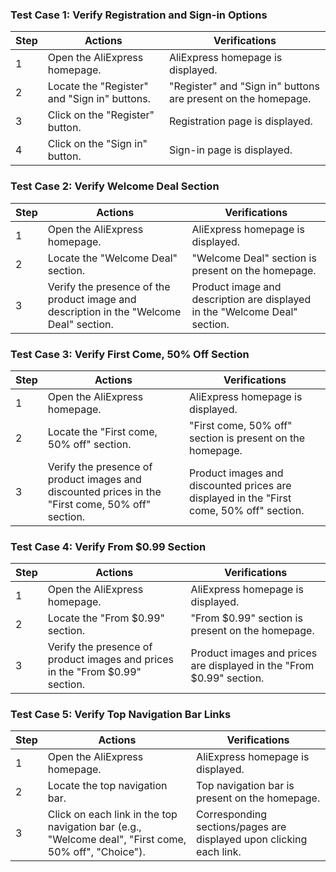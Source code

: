 ### Test Case 1: Verify Registration and Sign-in Options
| Step | Actions | Verifications |
|------|---------|---------------|
| 1    | Open the AliExpress homepage. | AliExpress homepage is displayed. |
| 2    | Locate the "Register" and "Sign in" buttons. | "Register" and "Sign in" buttons are present on the homepage. |
| 3    | Click on the "Register" button. | Registration page is displayed. |
| 4    | Click on the "Sign in" button. | Sign-in page is displayed. |

### Test Case 2: Verify Welcome Deal Section
| Step | Actions | Verifications |
|------|---------|---------------|
| 1    | Open the AliExpress homepage. | AliExpress homepage is displayed. |
| 2    | Locate the "Welcome Deal" section. | "Welcome Deal" section is present on the homepage. |
| 3    | Verify the presence of the product image and description in the "Welcome Deal" section. | Product image and description are displayed in the "Welcome Deal" section. |

### Test Case 3: Verify First Come, 50% Off Section
| Step | Actions | Verifications |
|------|---------|---------------|
| 1    | Open the AliExpress homepage. | AliExpress homepage is displayed. |
| 2    | Locate the "First come, 50% off" section. | "First come, 50% off" section is present on the homepage. |
| 3    | Verify the presence of product images and discounted prices in the "First come, 50% off" section. | Product images and discounted prices are displayed in the "First come, 50% off" section. |

### Test Case 4: Verify From $0.99 Section
| Step | Actions | Verifications |
|------|---------|---------------|
| 1    | Open the AliExpress homepage. | AliExpress homepage is displayed. |
| 2    | Locate the "From $0.99" section. | "From $0.99" section is present on the homepage. |
| 3    | Verify the presence of product images and prices in the "From $0.99" section. | Product images and prices are displayed in the "From $0.99" section. |

### Test Case 5: Verify Top Navigation Bar Links
| Step | Actions | Verifications |
|------|---------|---------------|
| 1    | Open the AliExpress homepage. | AliExpress homepage is displayed. |
| 2    | Locate the top navigation bar. | Top navigation bar is present on the homepage. |
| 3    | Click on each link in the top navigation bar (e.g., "Welcome deal", "First come, 50% off", "Choice"). | Corresponding sections/pages are displayed upon clicking each link. |
